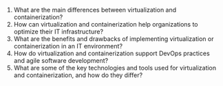 

1. What are the main differences between virtualization and containerization? 
2. How can virtualization and containerization help organizations to optimize their IT infrastructure? 
3. What are the benefits and drawbacks of implementing virtualization or containerization in an IT environment? 
4. How do virtualization and containerization support DevOps practices and agile software development? 
5. What are some of the key technologies and tools used for virtualization and containerization, and how do they differ?